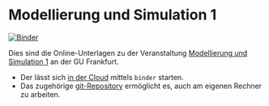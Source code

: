 # Modellierung und Simulation 1

[![Binder](https://mybinder.org/badge_logo.svg)](https://mybinder.org/v2/git/https%3A%2F%2Fgithub.com%2Fmsqc-goethe%2Fmodsim1/master)



Dies sind die Online-Unterlagen zu der Veranstaltung 
[Modellierung und Simulation 1](https://gcsc.uni-frankfurt.de/simulation-and-modelling/lectures-courses) an der GU Frankfurt.

* Der lässt sich [in der Cloud](https://mybinder.org/v2/git/https%3A%2F%2Fgithub.com%2Fmsqc-goethe%2Fmodsim1/master) mittels `binder` starten. 
* Das zugehörige [git-Repository](https://github.com/msqc-goethe/modsim1) ermöglicht es, auch am eigenen Rechner zu arbeiten.
